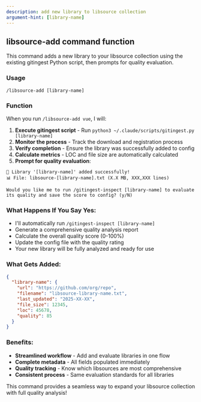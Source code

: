 ```yaml
---
description: add new library to libsource collection
argument-hint: [library-name]
---
```


## libsource-add command function

This command adds a new library to your libsource collection using the existing gitingest Python script, then prompts for quality evaluation.

### Usage
`/libsource-add [library-name]`

### Function
When you run `/libsource-add vue`, I will:

1. **Execute gitingest script** - Run `python3 ~/.claude/scripts/gitingest.py [library-name]`
2. **Monitor the process** - Track the download and registration process
3. **Verify completion** - Ensure the library was successfully added to config
4. **Calculate metrics** - LOC and file size are automatically calculated
5. **Prompt for quality evaluation**:

```
🎉 Library '[library-name]' added successfully!
📊 File: libsource-[library-name].txt (X.X MB, XXX,XXX lines)

Would you like me to run /gitingest-inspect [library-name] to evaluate 
its quality and save the score to config? (y/N)
```

### What Happens If You Say Yes:
- I'll automatically run `/gitingest-inspect [library-name]`
- Generate a comprehensive quality analysis report
- Calculate the overall quality score (0-100%)
- Update the config file with the quality rating
- Your new library will be fully analyzed and ready for use

### What Gets Added:
```json
{
  "library-name": {
    "url": "https://github.com/org/repo",
    "filename": "libsource-library-name.txt",
    "last_updated": "2025-XX-XX",
    "file_size": 12345,
    "loc": 45678,
    "quality": 85
  }
}
```

### Benefits:
- **Streamlined workflow** - Add and evaluate libraries in one flow
- **Complete metadata** - All fields populated immediately  
- **Quality tracking** - Know which libsources are most comprehensive
- **Consistent process** - Same evaluation standards for all libraries

This command provides a seamless way to expand your libsource collection with full quality analysis!